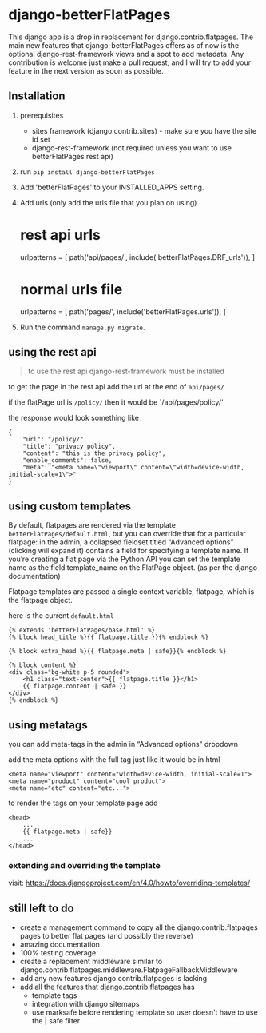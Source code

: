 # django-betterFlatPages

This django app is a drop in replacement for django.contrib.flatpages. The main new features that django-betterFlatPages offers as of now is the optional django-rest-framework views and a spot to add metadata. Any contribution is welcome just make a pull request, and I will try to add your feature in the next version as soon as possible.

## Installation
1. prerequisites
   * sites framework (django.contrib.sites) - make sure you have the site id set
   * django-rest-framework (not required unless you want to use betterFlatPages rest api)
2. run `pip install django-betterFlatPages`
3. Add 'betterFlatPages' to your INSTALLED_APPS setting.
4. Add urls (only add the urls file that you plan on using)
    

    # rest api urls
    urlpatterns = [
        path('api/pages/', include('betterFlatPages.DRF_urls')),
    ]

    # normal urls file
    urlpatterns = [
        path('pages/', include('betterFlatPages.urls')),
    ]
5. Run the command `manage.py migrate`.

## using the rest api
> to use the rest api django-rest-framework must be installed

to get the page in the rest api add the url at the end of `api/pages/`

if the flatPage url is `/policy/` then it would be `/api/pages/policy/'

the response would look something like

    {
        "url": "/policy/",
        "title": "privacy policy",
        "content": "this is the privacy policy",
        "enable_comments": false,
        "meta": "<meta name=\"viewport\" content=\"width=device-width, initial-scale=1\">"
    }

## using custom templates

By default, flatpages are rendered via the template `betterFlatPages/default.html`, but you can override that for a particular flatpage: in the admin, a collapsed fieldset titled “Advanced options” (clicking will expand it) contains a field for specifying a template name. If you’re creating a flat page via the Python API you can set the template name as the field template_name on the FlatPage object. (as per the django documentation)

Flatpage templates are passed a single context variable, flatpage, which is the flatpage object.

here is the current `default.html`

    {% extends 'betterFlatPages/base.html' %}
    {% block head_title %}{{ flatpage.title }}{% endblock %}
    
    {% block extra_head %}{{ flatpage.meta | safe}}{% endblock %}
    
    {% block content %}
    <div class="bg-white p-5 rounded">
        <h1 class="text-center">{{ flatpage.title }}</h1>
        {{ flatpage.content | safe }}
    </div>
    {% endblock %}

## using metatags

you can add meta-tags in the admin in “Advanced options" dropdown

add the meta options with the full tag just like it would be in html

    <meta name="viewport" content="width=device-width, initial-scale=1">
    <meta name="product" content="cool product">
    <meta name="etc" content="etc...">

to render the tags on your template page add

    <head>
        ...
        {{ flatpage.meta | safe}}
        ...
    </head>

### extending and overriding the template
visit: https://docs.djangoproject.com/en/4.0/howto/overriding-templates/

## still left to do 
* create a management command to copy all the django.contrib.flatpages pages to better flat pages (and possibly the reverse)
* amazing documentation
* 100% testing coverage
* create a replacement middleware similar to django.contrib.flatpages.middleware.FlatpageFallbackMiddleware
* add any new features django.contrib.flatpages is lacking
* add all the features that django.contrib.flatpages has
  * template tags
  * integration with django sitemaps
  * use marksafe before rendering template so user doesn't have to use the | safe filter

